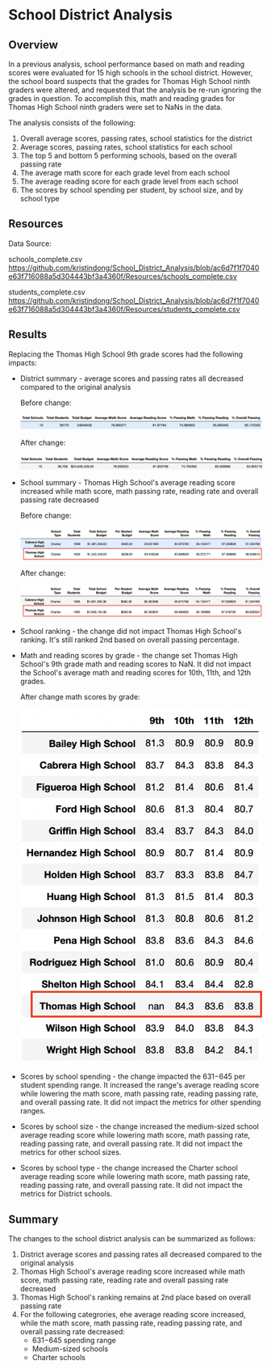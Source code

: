 # School District Analysis

## Overview
In a previous analysis, school performance based on math and reading scores were evaluated for 15 high schools in the school district. However, the school board suspects that the grades for Thomas High School ninth graders were altered, and requested that the analysis be re-run ignoring the grades in question. To accomplish this, math and reading grades for Thomas High School ninth graders were set to NaNs in the data.

The analysis consists of the following:
1. Overall average scores, passing rates, school statistics for the district 
2. Average scores, passing rates, school statistics for each school
3. The top 5 and bottom 5 performing schools, based on the overall passing rate
4. The average math score for each grade level from each school
5. The average reading score for each grade level from each school
6. The scores by school spending per student, by school size, and by school type

## Resources
Data Source: 

schools_complete.csv
https://github.com/kristindong/School_District_Analysis/blob/ac6d7f1f7040e63f716088a5d304443bf3a4360f/Resources/schools_complete.csv

students_complete.csv
https://github.com/kristindong/School_District_Analysis/blob/ac6d7f1f7040e63f716088a5d304443bf3a4360f/Resources/students_complete.csv



## Results
Replacing the Thomas High School 9th grade scores had the following impacts:

* District summary - average scores and passing rates all decreased compared to the original analysis

  Before change:
  
  ![District_Summary_old](District_Summary_old.png)
  
  After change:
  
  ![District_Summary_new](District_Summary_new.png)
  
  
* School summary - Thomas High School's average reading score increased while math score, math passing rate, reading rate and overall passing rate  decreased

  Before change:
  
  ![THS_old](THS_old.png)
  
  After change:
  
  ![THS_new](THS_new.png)
  
* School ranking - the change did not impact Thomas High School's ranking. It's still ranked 2nd based on overall passing percentage.


* Math and reading scores by grade - the change set Thomas High School's 9th grade math and reading scores to NaN. It did not impact the School's average math and reading     scores for 10th, 11th, and 12th grades.

  After change math scores by grade:

  ![ByGrade_reading_new](ByGrade_reading_new.png)


* Scores by school spending - the change impacted the $631-$645 per student spending range. It increased the range's average reading score while lowering the math score, math passing rate, reading passing rate, and overall passing rate. It did not impact the metrics for other spending ranges.


* Scores by school size - the change increased the medium-sized school average reading score while lowering math score, math passing rate, reading passing rate, and overall passing rate. It did not impact the metrics for other school sizes.

* Scores by school type - the change increased the Charter school average reading score while lowering math score, math passing rate, reading passing rate, and overall passing rate. It did not impact the metrics for District schools.


## Summary

The changes to the school district analysis can be summarized as follows:

1. District average scores and passing rates all decreased compared to the original analysis
2. Thomas High School's average reading score increased while math score, math passing rate, reading rate and overall passing rate  decreased
3. Thomas High School's ranking remains at 2nd place based on overall passing rate
4. For the following categrories, ehe average reading score increased, while the math score, math passing rate, reading passing rate, and overall passing rate decreased:
    - $631-$645 spending range
    - Medium-sized schools
    - Charter schools


